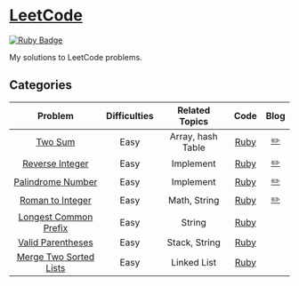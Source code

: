 # [LeetCode](https://leetcode.com/) 
[![Ruby Badge](https://img.shields.io/badge/Ruby-2.7.0-red)](#)

My solutions to LeetCode problems.

## Categories
| Problem | Difficulties | Related Topics | Code | Blog |
|:-------:|:------------:|:--------------:|:----:|:-----------:|
| [Two Sum][1] | Easy    | Array, hash Table | [Ruby](./easy/two_sum.rb) | [:pencil2:](https://www.jioneeu.com/en-leetcode-1-two-sum) |
| [Reverse Integer][7] | Easy    | Implement | [Ruby](./easy/reverse_integer.rb) | [:pencil2:](https://www.jioneeu.com/en-leetcode-7-reverse-integer) |
| [Palindrome Number][9] | Easy    | Implement | [Ruby](./easy/palindrome_number.rb) | [:pencil2:](https://www.jioneeu.com/en-leetcode-9-palindrome-number) |
| [Roman to Integer][13] | Easy    | Math, String | [Ruby](./easy/roman-to-integer.rb) |[:pencil2:](https://www.jioneeu.com/en-leetcode-13-roman-to-integer) |
| [Longest Common Prefix][14] | Easy    | String | [Ruby](./easy/longest-common-prefix.rb) | |
| [Valid Parentheses][20] | Easy    | Stack, String | [Ruby](./easy/valid-parentheses.rb) | |
| [Merge Two Sorted Lists][21] | Easy    | Linked List | [Ruby](./easy/merge-two-sorted-lists.rb) | |

[1]: https://leetcode.com/problems/two-sum/
[7]: https://leetcode.com/problems/reverse-integer/
[9]: https://leetcode.com/problems/palindrome_number/
[13]: https://leetcode.com/problems/roman-to-integer/
[14]: https://leetcode.com/problems/longest-common-prefix/
[20]: https://leetcode.com/problems/valid-parentheses/
[21]: https://leetcode.com/problems/merge-two-sorted-list/
